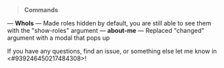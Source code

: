 > **Commands**

— **WhoIs** — Made roles hidden by default, you are still able to see them with the "show-roles" argument
— **about-me** — Replaced "changed" argument with a modal that pops up


If you have any questions, find an issue, or something else let me know in <#939246450217484308>!